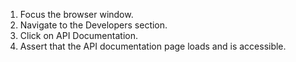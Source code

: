 1. Focus the browser window.
2. Navigate to the Developers section.
3. Click on API Documentation.
4. Assert that the API documentation page loads and is accessible.